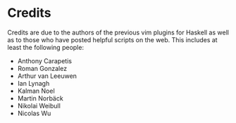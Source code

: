 Credits
=======

Credits are due to the authors of the previous vim plugins for Haskell as well
as to those who have posted helpful scripts on the web. This includes at least
the following people:

* Anthony Carapetis
* Roman Gonzalez
* Arthur van Leeuwen
* Ian Lynagh
* Kalman Noel
* Martin Norbäck
* Nikolai Weibull
* Nicolas Wu

